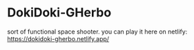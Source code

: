 # DokiDoki-GHerbo
sort of functional space shooter. 
you can play it here on netlify: https://dokidoki-gherbo.netlify.app/
